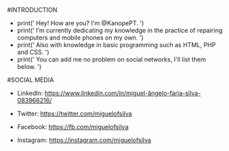 <!--- #START_INTRODUCTION --->

#INTRODUCTION

- print(' Hey! How are you? I'm @KanopePT. ')
- print(' I’m currently dedicating my knowledge in the practice of repairing computers and mobile phones on my own. ')
- print(' Also with knowledge in basic programming such as HTML, PHP and CSS. ')
- print(' You can add me no problem on social networks, I'll list them below. ')

<!--- #END_INTRODUCTION --->

<!--- #START_SOCIALMEDIA --->

#SOCIAL MEDIA

- LinkedIn:
https://www.linkedin.com/in/miguel-ângelo-faria-silva-083966216/

- Twitter:
https://twitter.com/miguelofsilva


- Facebook:
https://fb.com/miguelofsilva

- Instagram:
https://instagram.com/miguelofsilva

<!--- #END_INTRODUCTION --->

